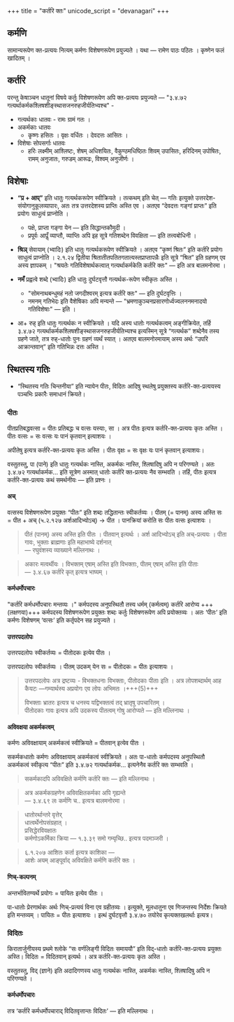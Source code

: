 +++
title = "कर्तरि क्तः"
unicode_script = "devanagari"
+++

## कर्मणि
सामान्यरूपेण क्त-प्रत्ययः नित्यम् कर्मणः विशेषणरूपेण प्रयुज्यते । यथा — रामेण पाठः पठितः । कृष्णेन फलं खादितम् । 

## कर्तरि
परन्तु केषाञ्चन धातूनां विषये कर्तुः विशेषणरूपेण अपि क्त-प्रत्ययः प्रयुज्यते — "३.४.७२ गत्यर्थाकर्मकश्लिषशीङ्स्थासजनरुहजीर्यतिभ्यश्च" - 

- गत्यर्थकाः धातवः - रामः ग्रामं गतः ।
- अकर्मकाः धातवः 
  - कृृष्णः हसितः । वृक्षः वर्धितः । देवदत्तः आसितः ।
- विशेषाः सोपसर्गाः धातवः
  - हरिः लक्ष्मीम् आश्लिष्टः, शेषम् अधिशयितः, वैकुण्ठमधिष्ठितः शिवम् उपासितः, हरिदिनम् उपोषितः, रामम् अनुजातः, गरुडम् आरूढः, विश्वम् अनुजीर्णः । 


## विशेषाः
- **“प्र + आप्”** इति धातुः गत्यर्थकरूपेण स्वीक्रियते । तत्कथम् इति चेत् — गतिः इत्युक्ते उत्तरदेश-संयोगानुकूलव्यापारः, अतः तत्र उत्तरदेशस्य प्राप्तिः अस्ति एव । अतएव “देवदत्तः गङ्गां प्राप्तः” इति प्रयोगः साधुत्वं प्राप्नोति ।
  - पक्षे, प्राप्ता गङ्गा येन — इति सिद्धान्तकौमुदी  ।
  - प्रपूर्वः आपॢँ व्याप्तौ, व्याप्तिः अपि इह सूत्रे गतिशब्देन विवक्षिता — इति तत्त्वबोधिनी ।
- **श्रिञ्** सेवायाम् (भ्वादिः) इति धातुः गत्यर्थकरूपेण स्वीक्रियते । अतएव “कृष्णं श्रितः” इति कर्तरि प्रयोगः साधुत्वं प्राप्नोति । २.१.२४ द्वितीया श्रितातीतपतितगतात्यस्तप्राप्तापन्नैः इति सूत्रे “श्रित” इति ग्रहणम् एव अस्य ज्ञापकम् ।  "श्रयतेः गतिविशेषार्थकत्वात् गत्यर्थाकर्मकेति कर्तरि क्तः" — इति अत्र बालमनोरमा ।
- **नमँ** प्रह्वत्वे शब्दे (भ्वादिः) इति धातुः दुर्घटवृत्तौ गत्यर्थक-रूपेण स्वीकृतः अस्ति ।
  - "सोमनाथबन्धुमहं नतो जगदीश्वरम् इत्यत्र कर्तरि क्तः" — इति दुर्घटवृत्तिः ।
  -  नमनम् गतिभेदः इति वैशेषिकाः अपि मन्यन्ते — "भ्रमणाकुञ्चनप्रसारणोर्ध्वज्वलननमनादयो गतिविशेषाः" — इति ।
  

- आ+ रुह् इति धातुः गत्यर्थकः न स्वीक्रियते । यदि अस्य धातोः गत्यर्थकत्वम् अङ्गीक्रियेत, तर्हि ३.४.७२ गत्यर्थाकर्मकश्लिषशीङ्स्थासजनरुहजीर्यतिभ्यश्च इत्यस्मिन् सूत्रे “गत्यर्थक” शब्देनैव तस्य ग्रहणे जाते, तत्र रुह्-धातोः पुनः ग्रहणं व्यर्थं स्यात् । अतएव बालमनोरमायाम् अस्य अर्थः “उपरि आक्रान्तवान्” इति गतिभिन्नः दत्तः अस्ति ।

## स्थितस्य गतिः
- “स्थितस्य गतिः चिन्तनीया” इति न्यायेन पीतः, विदितः आदिषु स्थलेषु प्रयुक्तस्य कर्तरि-क्त-प्रत्ययस्य पञ्चभिः प्रकारैः समाधानं क्रियते। 

### पीतः
पीतप्रतिबद्धवत्सा = पीतः प्रतिबद्धः च वत्सः यस्याः, सा । अत्र पीतः इत्यत्र कर्तरि-क्त-प्रत्ययः कृतः अस्ति । पीतः वत्सः = सः वत्सः यः पानं कृतवान् इत्याशयः ।

अपीतेषु इत्यत्र कर्तरि-क्त-प्रत्ययः कृतः अस्ति ।
पीतः वृक्षः = सः वृक्षः यः पानं कृतवान् इत्याशयः।

वस्तुतस्तु, पा (पाने) इति धातुः गत्यर्थकः नास्ति, अकर्मकः नास्ति, श्लिषादिषु अपि न परिगण्यते । अतः  ३.४.७२ गत्यर्थाकर्मक… इति सूत्रेण अस्मात् धातोः कर्तरि क्त-प्रत्ययः नैव सम्भवति । तर्हि, पीतः इत्यत्र कर्तरि-क्त-प्रत्ययः कथं समर्थनीयः — इति प्रश्नः । 

#### अच्
वत्सस्य विशेषणरूपेण प्रयुक्तः “पीतः” इति शब्दः तद्धितान्तः स्वीकर्तव्यः । पीतम् (= पानम्) अस्य अस्ति सः = पीत + अच् (५.२.१२७ अर्शआदिभ्योऽच्) → पीत । पानक्रियां करोति सः पीतः वत्सः इत्याशयः । 

> पीतं (पानम्) अस्य अस्ति इति पीतः । पीतवान् इत्यर्थः । अर्श आदिभ्योऽच् इति अच्-प्रत्ययः । पीता गावः, भुक्ताः ब्राह्मणाः इति महाभाष्ये दर्शनात्  
> — रघुवंशस्य व्याख्याने मल्लिनाथः ।

> अकारः मत्वर्थीयः । विभक्तम् एषाम् अस्ति इति विभक्ताः, पीतम् एषाम् अस्ति इति पीताः  
> — ३.४.६७ कर्तरि कृत् इत्यत्र भाष्यम् ।

#### कर्मधर्मोपचारः
"कर्तरि कर्मधर्मोपचारः मन्तव्यः ।"  कर्मपदस्य अनुपस्थितौ तस्य धर्मम् (कर्मत्वम्) कर्तरि आरोप्य +++(लक्षणया)+++ कर्मपदस्य विशेषणरूपेण प्रयुक्तः शब्दः कर्तुः विशेषणरूपेण अपि प्रयोक्तव्यः । अतः ‘पीतः’ इति कर्मणः विशेषणम् ‘वत्सः’ इति कर्तृपदेन सह प्रयुज्यते ।

#### उत्तरपदलोपः
उत्तरपदलोपः स्वीकर्तव्यः = पीतोदकः इत्येव पीतः ।

उत्तरपदलोपः स्वीकर्तव्यः ।  पीतम् उदकम् येन सः = पीतोदकः = पीतः इत्याशयः ।

> उत्तरपदलोपः अत्र द्रष्टव्यः - विभक्तधनाः विभक्ताः, पीतोदकाः पीताः इति । अत्र लोपशब्दार्थम् आह कैयटः —‌गम्यार्थस्य अप्रयोगः एव लोपः अभिमतः ।+++(5)+++ 
> 
> विभक्ताः भ्रातरः इत्यत्र च धनस्य यद्विभक्तत्वं तद् भ्रातृषु उपचारितम् ।  
> पीतोदकाः गावः इत्यत्र अपि उदकस्य पीतत्वम् गोषु आरोप्यते — इति मल्लिनाथः ।

#### अविवक्षया अकर्मकत्वम्
कर्मणः अविवक्षायाम् अकर्मकत्वं स्वीक्रियते = पीतवान् इत्येव पीतः ।

सकर्मकधातोः कर्मणः अविवक्षायाम् अकर्मकत्वं स्वीक्रियते । अतः पा-धातोः कर्मपदस्य अनुपस्थितौ अकर्मकत्वं स्वीकृत्य “पीतः” इति  ३.४.७२ गत्यर्थाकर्मक… इत्यनेनैव कर्तरि क्तः सम्भवति ।

> सकर्मकादपि अविवक्षिते कर्मणि कर्तरि क्तः — इति मल्लिनाथः ।

> अत्र अकर्मकग्रहणेन अविवक्षितकर्मका अपि गृह्यन्ते  
> — ३.४.६९ लः कर्मणि च.. इत्यत्र बालमनोरमा ।

> धातोरर्थान्तरे वृत्तेर्  
> धात्वर्थेनोपसंग्रहात् ।  
> प्रसिद्धेरविवक्षातः  
> कर्मणोऽकर्मिका क्रिया —‌ 
> १.३.३९ समो गम्यृच्छि.. इत्यत्र पदमञ्जरी ।

> ६.१.२०७ आशितः कर्ता  इत्यत्र काशिका —  
> आशेः अयम् आङ्पूर्वाद् अविवक्षिते कर्मणि कर्तरि क्तः ।

#### णिच्-कल्पनम्
अन्तर्भावितण्यर्थे प्रयोगः  = पायितः इत्येव पीतः ।

पा-धातोः प्रेरणार्थकः अर्थः णिच्-प्रत्ययं विना एव ग्रहीतव्यः । इत्युक्ते, मूलधातुना एव णिजन्तस्य निर्देशः क्रियते इति मन्तव्यम् । पायितः = पीतः इत्याशयः । इत्थं दुर्घटवृत्तौ ३.४.७०‌ तयोरेव कृत्यक्तखलर्थाः इत्यत्र।

### विदितः
किरातार्जुनीयस्य प्रथमे श्लोके “सः वर्णलिङ्गी विदितः समाययौ” इति विद्-धातोः कर्तरि-क्त-प्रत्ययः प्रयुक्तः अस्ति। विदितः = विदितवान् इत्यर्थः । अत्र कर्तरि-क्त-प्रत्ययः कृतः अस्ति । 

वस्तुतस्तु, विद् (ज्ञाने) इति अदादिगणस्य धातुः गत्यर्थकः नास्ति, अकर्मकः नास्ति, श्लिषादिषु अपि न परिगण्यते ।

#### कर्मधर्मोपचारः
तत्र ‘कर्तरि कर्मधर्मोपचाराद् विदितवृत्तान्तः विदितः’ ‌— इति मल्लिनाथः ।



